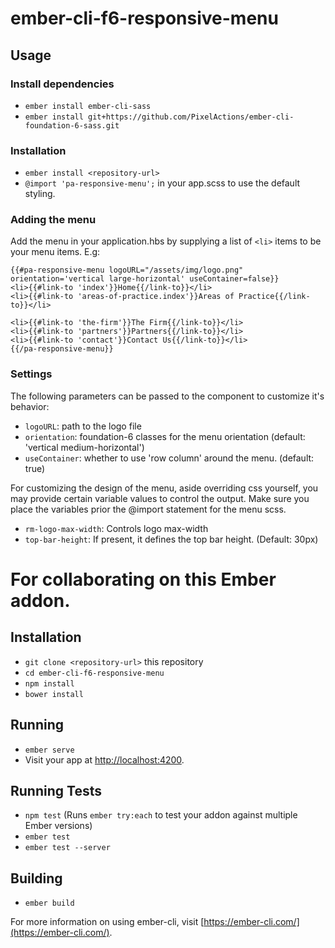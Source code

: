 # ember-cli-f6-responsive-menu

## Usage

### Install dependencies

* `ember install ember-cli-sass` 
* `ember install git+https://github.com/PixelActions/ember-cli-foundation-6-sass.git` 

### Installation

* `ember install <repository-url>` 
* `@import 'pa-responsive-menu';` in your app.scss to use the default styling.

### Adding the menu

Add the menu in your application.hbs by supplying a list of `<li>` items to be your menu items. E.g:

```
{{#pa-responsive-menu logoURL="/assets/img/logo.png" orientation='vertical large-horizontal' useContainer=false}}
<li>{{#link-to 'index'}}Home{{/link-to}}</li>
<li>{{#link-to 'areas-of-practice.index'}}Areas of Practice{{/link-to}}</li>

<li>{{#link-to 'the-firm'}}The Firm{{/link-to}}</li>
<li>{{#link-to 'partners'}}Partners{{/link-to}}</li>
<li>{{#link-to 'contact'}}Contact Us{{/link-to}}</li>
{{/pa-responsive-menu}}
```
### Settings

The following parameters can be passed to the component to customize it's behavior:

* `logoURL`: path to the logo file
* `orientation`: foundation-6 classes for the menu orientation (default: 'vertical medium-horizontal')
* `useContainer`: whether to use 'row column' around the menu. (default: true)

For customizing the design of the menu, aside overriding css yourself, you may provide certain variable values to control the output. Make sure you place the variables prior the @import statement for the menu scss.

* `rm-logo-max-width`: Controls logo max-width
* `top-bar-height`: If present, it defines the top bar height. (Default: 30px)


# For collaborating on this Ember addon.

## Installation

* `git clone <repository-url>` this repository
* `cd ember-cli-f6-responsive-menu`
* `npm install`
* `bower install`

## Running

* `ember serve`
* Visit your app at [http://localhost:4200](http://localhost:4200).

## Running Tests

* `npm test` (Runs `ember try:each` to test your addon against multiple Ember versions)
* `ember test`
* `ember test --server`

## Building

* `ember build`

For more information on using ember-cli, visit [https://ember-cli.com/](https://ember-cli.com/).
